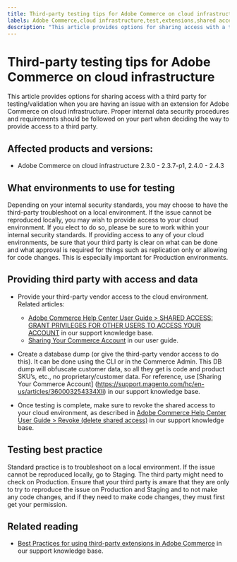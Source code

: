 ```yaml
---
title: Third-party testing tips for Adobe Commerce on cloud infrastructure
labels: Adobe Commerce,cloud infrastructure,test,extensions,shared access,third-pary,2.3.0,2.31,2.3.2,2.3.3,2.3.3-p1,2.3.4,2.3.4-p2,2.3.5,2.3.5-p1,2.3.5-p2,2.3.6,2.3.7.2.3.7-p1,2.4.0,2.4.0-p1,2.4.1,2.4.1-p1,2.4.2,2.4.2-p1,2.4.2-p2,2.4.3
description: "This article provides options for sharing access with a third party for testing/validation when you are having an issue with an extension for Adobe Commerce on cloud infrastructure."
---
```


# Third-party testing tips for Adobe Commerce on cloud infrastructure

This article provides options for sharing access with a third party for testing/validation when you are having an issue with an extension for Adobe Commerce on cloud infrastructure.
Proper internal data security procedures and requirements should be followed on your part when deciding the way to provide access to a third party.

## Affected products and versions:

* Adobe Commerce on cloud infrastructure 2.3.0 - 2.3.7-p1, 2.4.0 - 2.4.3

## What environments to use for testing

Depending on your internal security standards, you may choose to have the third-party troubleshoot on a local environment. If the issue cannot be reproduced locally, you may wish to provide access to your cloud environment. If you elect to do so, please be sure to work within your internal security standards. If providing access to any of your cloud environments, be sure that your third party is clear on what can be done and what approval is required for things such as replication only or allowing for code changes. This is especially important for Production environments.

## Providing third party with access and data

* Provide your third-party vendor access to the cloud environment. Related articles:

    * [Adobe Commerce Help Center User Guide > SHARED ACCESS: GRANT PRIVILEGES FOR OTHER USERS TO ACCESS YOUR ACCOUNT](https://support.magento.com/hc/en-us/articles/360000913794#shared-access) in our support knowledge base.
    * [Sharing Your Commerce Account](https://docs.magento.com/user-guide/magento/magento-account-share.html) in our user guide.

* Create a database dump (or give the third-party vendor access to do this). It can be done using the CLI or in the Commerce Admin. This DB dump will obfuscate customer data, so all they get is code and product SKU’s, etc., no proprietary/customer data. For reference, use [Sharing Your Commerce Account] (https://support.magento.com/hc/en-us/articles/360003254334Xli) in our support knowledge base.
* Once testing is complete, make sure to revoke the shared access to your cloud environment, as described in [Adobe Commerce Help Center User Guide > Revoke (delete shared access)](https://support.magento.com/hc/en-us/articles/360000913794#revoke-shared-access) in our support knowledge base.

## Testing best practice

Standard practice is to troubleshoot on a local environment. If the issue cannot be reproduced locally, go to Staging. The third party might need to check on Production. Ensure that your third party is aware that they are only to try to reproduce the issue on Production and Staging and to not make any code changes, and if they need to make code changes, they must first get your permission.

## Related reading

* [Best Practices for using third-party extensions in Adobe Commerce](https://support.magento.com/hc/en-us/articles/360042361152-Best-Practices-for-using-third-party-extensions-in-Magento) in our support knowledge base. 